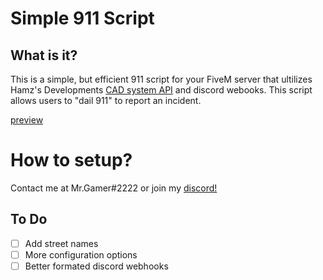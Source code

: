 # Simple 911 Script

## What is it?

This is a simple, but efficient 911 script for your FiveM server that ultilizes Hamz's Developments [CAD system API](https://store.hamz.dev) and discord webooks. This script allows users to "dail 911" to report an incident. 

[preview](https://youtu.be/XZty7Ik2KCQ)
# How to setup?




Contact me at Mr.Gamer#2222 or join my [discord!](https://discord.gg/btDCYASVF6)

## To Do
- [ ] Add street names
- [ ] More configuration options
- [ ] Better formated discord webhooks
